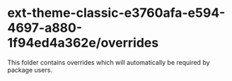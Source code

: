 # ext-theme-classic-e3760afa-e594-4697-a880-1f94ed4a362e/overrides

This folder contains overrides which will automatically be required by package users.
